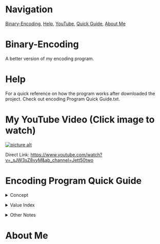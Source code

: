 # Navigation
[Binary-Encoding](https://github.com/Jett50two/Binary-Encryption/blob/master/README.md#binary-encoding), 
[Help](https://github.com/Jett50two/Binary-Encryption/blob/master/README.md#help), 
[YouTube](https://github.com/Jett50two/Binary-Encryption/blob/master/README.md#my-youtube-video-click-image-to-watch), 
[Quick Guide](https://github.com/Jett50two/Binary-Encryption/blob/master/README.md#encoding-program-quick-guide), 
[About Me](https://github.com/Jett50two/Binary-Encryption/blob/master/README.md#about-me)

# Binary-Encoding
A better version of my encoding program.

# Help
For a quick reference on how the program works after downloaded the project. Check out encoding Program Quick Guide.txt.

# My YouTube Video (Click image to watch)
[![picture alt](https://i.ytimg.com/vi/_sJW3sZ8vyM/hqdefault.jpg?sqp=-oaymwEZCNACELwBSFXyq4qpAwsIARUAAIhCGAFwAQ==&rs=AOn4CLAlRmguYshA5vZJXE2eEXzqhWVKvw)](https://www.youtube.com/watch?v=_sJW3sZ8vyM&ab_channel=Jett50two) 

Direct Link: https://www.youtube.com/watch?v=_sJW3sZ8vyM&ab_channel=Jett50two

# Encoding Program Quick Guide
<details>
  <summary>Concept</summary>
  <p>Set A-z to binary strings.</p>
  <p>Then use those strings as the base of the random numbers.</p>
  <p>IF 0, number should be 0 <= x <= 4</p>
  <p>IF 1, number should be 5 <= x <= 9</p>
</details>
  </p>
<details>
  <summary>Value Index</summary>
      
      A=10 Binary = 000001
      a=11 Binary = 000010 
      B=12 Binary = 000011 
      b=13 Binary = 000100 
      C=14 Binary = 000101 
      c=15 Binary = 000110 
      D=16 Binary = 000111 
      D=16 Binary = 000111 
      d=17 Binary = 001000 
      E=18 Binary = 001001 
      e=19 Binary = 001010 
      F=20 Binary = 001011 
      f=21 Binary = 001100 
      G=22 Binary = 001101 
      g=23 Binary = 001110 
      H=24 Binary = 001111 
      h=25 Binary = 010000 
      I=26 Binary = 010001 
      i=27 Binary = 010010 
      J=28 Binary = 010011 
      j=29 Binary = 010100 
      K=30 Binary = 010101 
      k=31 Binary = 010110 
      L=32 Binary = 010111 
      l=33 Binary = 011000 
      M=34 Binary = 011001 
      m=35 Binary = 011010 
      N=36 Binary = 011011 
      n=37 Binary = 011100 
      O=38 Binary = 011101 
      o=39 Binary = 011110 
      P=40 Binary = 011111 
      p=41 Binary = 100000 
      Q=42 Binary = 100001 
      q=43 Binary = 100010 
      R=44 Binary = 100011 
      r=45 Binary = 100100 
      S=46 Binary = 100101 
      s=47 Binary = 100110 
      T=48 Binary = 100111 
      t=49 Binary = 101000 
      U=50 Binary = 101001 
      u=51 Binary = 101010 
      V=52 Binary = 101011 
      v=53 Binary = 101100 
      W=54 Binary = 101101 
      w=55 Binary = 101110 
      X=56 Binary = 101111 
      x=57 Binary = 110000 
      Y=58 Binary = 110001 
      y=59 Binary = 110010 
      Z=60 Binary = 110011 
      z=61 Binary = 110100 
      0=62 Binary = 110101 
      1=63 Binary = 110110 
      2=64 Binary = 110111 
      3=65 Binary = 111000 
      4=66 Binary = 111001 
      5=67 Binary = 111010 
      6=68 Binary = 111011 
      7=69 Binary = 111100 
      8=70 Binary = 111101 
      9=71 Binary = 111110 
      'white space' =72 Binary = 111111 
</details>
</p>
  <details>
    <summary>Other Notes</summary>
    <p>If you go this far, add a 0 to all old binary statements</p>
    <p>=64 Binary = 1000000</p>
</details>
</p>

# About Me

